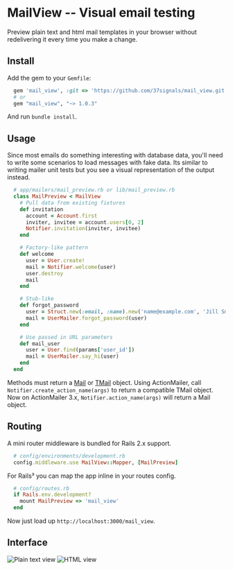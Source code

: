 MailView -- Visual email testing
================================

Preview plain text and html mail templates in your browser without redelivering it every time you make a change.

Install
-------

Add the gem to your `Gemfile`:

```ruby
  gem 'mail_view', :git => 'https://github.com/37signals/mail_view.git'
  # or
  gem "mail_view", "~> 1.0.3"
```

And run `bundle install`.

Usage
-----

Since most emails do something interesting with database data, you'll need to write some scenarios to load messages with fake data. Its similar to writing mailer unit tests but you see a visual representation of the output instead.

```ruby
  # app/mailers/mail_preview.rb or lib/mail_preview.rb
  class MailPreview < MailView
    # Pull data from existing fixtures
    def invitation
      account = Account.first
      inviter, invitee = account.users[0, 2]
      Notifier.invitation(inviter, invitee) 
    end

    # Factory-like pattern
    def welcome
      user = User.create!
      mail = Notifier.welcome(user)
      user.destroy
      mail
    end

    # Stub-like
    def forgot_password
      user = Struct.new(:email, :name).new('name@example.com', 'Jill Smith')
      mail = UserMailer.forgot_password(user)
    end

    # Use passed in URL parameters
    def mail_user
      user = User.find(params['user_id'])
      mail = UserMailer.say_hi(user)
    end
  end
```

Methods must return a [Mail][1] or [TMail][2] object. Using ActionMailer, call `Notifier.create_action_name(args)` to return a compatible TMail object. Now on ActionMailer 3.x, `Notifier.action_name(args)` will return a Mail object.

Routing
-------

A mini router middleware is bundled for Rails 2.x support.

```ruby
  # config/environments/development.rb
  config.middleware.use MailView::Mapper, [MailPreview]
```

For Rails³ you can map the app inline in your routes config.

```ruby
  # config/routes.rb
  if Rails.env.development?
    mount MailPreview => 'mail_view'
  end
```

Now just load up `http://localhost:3000/mail_view`.

Interface
---------

![Plain text view](http://img18.imageshack.us/img18/1066/plaintext.png)
![HTML view](http://img269.imageshack.us/img269/2944/htmlz.png)


[1]: http://github.com/mikel/mail
[2]: http://github.com/mikel/tmail
